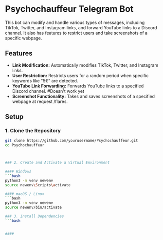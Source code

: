 # Psychochauffeur Telegram Bot

This bot can modify and handle various types of messages, including TikTok, Twitter, and Instagram links, and forward YouTube links to a Discord channel. It also has features to restrict users and take screenshots of a specific webpage.

## Features

- **Link Modification:** Automatically modifies TikTok, Twitter, and Instagram links.
- **User Restriction:** Restricts users for a random period when specific keywords like "5€" are detected.
- **YouTube Link Forwarding:** Forwards YouTube links to a specified Discord channel.         #Doesn't work yet
- **Screenshot Functionality:** Takes and saves screenshots of a specified webpage at request /flares. 

## Setup

### 1. Clone the Repository


```bash
git clone https://github.com/yourusername/Psychochauffeur.git
cd Psychochauffeur



### 2. Create and Activate a Virtual Environment

#### Windows
```bash
python3 -m venv newenv
source newenv\Scripts\activate

#### macOS / Linux
```bash
python3 -m venv newenv
source newenv/bin/activate

### 3. Install Dependencies
```bash


#### 

